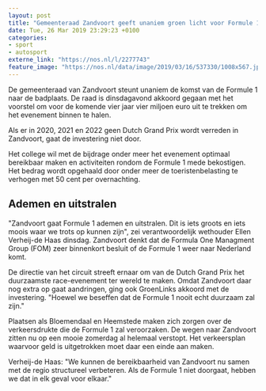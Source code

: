 ```yaml
---
layout: post
title: "Gemeenteraad Zandvoort geeft unaniem groen licht voor Formule 1"
date: Tue, 26 Mar 2019 23:29:23 +0100
categories: 
- sport 
- autosport 
externe_link: "https://nos.nl/l/2277743"
feature_image: "https://nos.nl/data/image/2019/03/16/537330/1008x567.jpg"
---
```


<p>De gemeenteraad van Zandvoort steunt unaniem de komst van de Formule 1 naar de badplaats. De raad is dinsdagavond akkoord gegaan met het voorstel om voor de komende vier jaar vier miljoen euro uit te trekken om het evenement binnen te halen.</p>
<p>Als er in 2020, 2021 en 2022 geen Dutch Grand Prix wordt verreden in Zandvoort, gaat de investering niet door.</p>
<p>Het college wil met de bijdrage onder meer het evenement optimaal bereikbaar maken en activiteiten rondom de Formule 1 mede bekostigen. Het bedrag wordt opgehaald door onder meer de toeristenbelasting te verhogen met 50 cent per overnachting.</p>
<h2>Ademen en uitstralen</h2>
<p>"Zandvoort gaat Formule 1 ademen en uitstralen. Dit is iets groots en iets moois waar we trots op kunnen zijn", zei verantwoordelijk wethouder Ellen Verheij-de Haas dinsdag. Zandvoort denkt dat de Formula One Managment Group (FOM) zeer binnenkort besluit of de Formule 1 weer naar Nederland komt.</p>
<p>De directie van het circuit streeft ernaar om van de Dutch Grand Prix het duurzaamste race-evenement ter wereld te maken. Omdat Zandvoort daar nog extra op gaat aandringen, ging ook GroenLinks akkoord met de investering. "Hoewel we beseffen dat de Formule 1 nooit echt duurzaam zal zijn."</p>
<p>Plaatsen als Bloemendaal en Heemstede maken zich zorgen over de verkeersdrukte die de Formule 1 zal veroorzaken. De wegen naar Zandvoort zitten nu op een mooie zomerdag al helemaal verstopt. Het verkeersplan waarvoor geld is uitgetrokken moet daar een einde aan maken.</p>
<p>Verheij-de Haas: "We kunnen de bereikbaarheid van Zandvoort nu samen met de regio structureel verbeteren. Als de Formule 1 niet doorgaat, hebben we dat in elk geval voor elkaar."</p>
